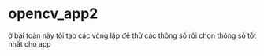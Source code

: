 # opencv_app2
ở bài toán này tôi tạo các vòng lặp để thử các thông số rồi chọn thông số tốt nhất cho app
